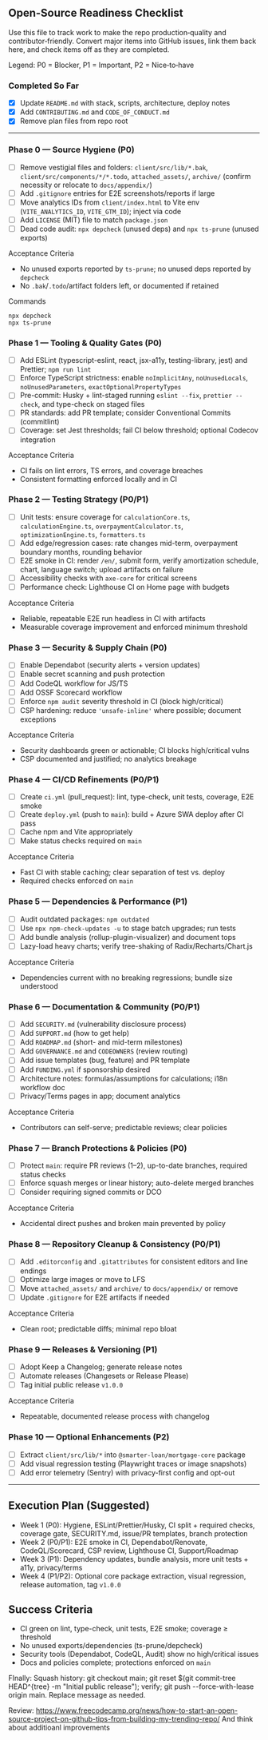 ## Open-Source Readiness Checklist

Use this file to track work to make the repo production‑quality and contributor‑friendly. Convert major items into GitHub issues, link them back here, and check items off as they are completed.

Legend: P0 = Blocker, P1 = Important, P2 = Nice‑to‑have

### Completed So Far
- [x] Update `README.md` with stack, scripts, architecture, deploy notes
- [x] Add `CONTRIBUTING.md` and `CODE_OF_CONDUCT.md`
- [x] Remove plan files from repo root

---

### Phase 0 — Source Hygiene (P0)
- [ ] Remove vestigial files and folders: `client/src/lib/*.bak`, `client/src/components/*/*.todo`, `attached_assets/`, `archive/` (confirm necessity or relocate to `docs/appendix/`)
- [ ] Add `.gitignore` entries for E2E screenshots/reports if large
- [ ] Move analytics IDs from `client/index.html` to Vite env (`VITE_ANALYTICS_ID`, `VITE_GTM_ID`); inject via code
- [ ] Add `LICENSE` (MIT) file to match `package.json`
- [ ] Dead code audit: `npx depcheck` (unused deps) and `npx ts-prune` (unused exports)

Acceptance Criteria
- No unused exports reported by `ts-prune`; no unused deps reported by `depcheck`
- No `.bak`/`.todo`/artifact folders left, or documented if retained

Commands
```
npx depcheck
npx ts-prune
```

### Phase 1 — Tooling & Quality Gates (P0)
- [ ] Add ESLint (typescript-eslint, react, jsx-a11y, testing-library, jest) and Prettier; `npm run lint`
- [ ] Enforce TypeScript strictness: enable `noImplicitAny`, `noUnusedLocals`, `noUnusedParameters`, `exactOptionalPropertyTypes`
- [ ] Pre-commit: Husky + lint-staged running `eslint --fix`, `prettier --check`, and type-check on staged files
- [ ] PR standards: add PR template; consider Conventional Commits (commitlint)
- [ ] Coverage: set Jest thresholds; fail CI below threshold; optional Codecov integration

Acceptance Criteria
- CI fails on lint errors, TS errors, and coverage breaches
- Consistent formatting enforced locally and in CI

### Phase 2 — Testing Strategy (P0/P1)
- [ ] Unit tests: ensure coverage for `calculationCore.ts`, `calculationEngine.ts`, `overpaymentCalculator.ts`, `optimizationEngine.ts`, `formatters.ts`
- [ ] Add edge/regression cases: rate changes mid-term, overpayment boundary months, rounding behavior
- [ ] E2E smoke in CI: render `/en/`, submit form, verify amortization schedule, chart, language switch; upload artifacts on failure
- [ ] Accessibility checks with `axe-core` for critical screens
- [ ] Performance check: Lighthouse CI on Home page with budgets

Acceptance Criteria
- Reliable, repeatable E2E run headless in CI with artifacts
- Measurable coverage improvement and enforced minimum threshold

### Phase 3 — Security & Supply Chain (P0)
- [ ] Enable Dependabot (security alerts + version updates)
- [ ] Enable secret scanning and push protection
- [ ] Add CodeQL workflow for JS/TS
- [ ] Add OSSF Scorecard workflow
- [ ] Enforce `npm audit` severity threshold in CI (block high/critical)
- [ ] CSP hardening: reduce `'unsafe-inline'` where possible; document exceptions

Acceptance Criteria
- Security dashboards green or actionable; CI blocks high/critical vulns
- CSP documented and justified; no analytics breakage

### Phase 4 — CI/CD Refinements (P0/P1)
- [ ] Create `ci.yml` (pull_request): lint, type-check, unit tests, coverage, E2E smoke
- [ ] Create `deploy.yml` (push to `main`): build + Azure SWA deploy after CI pass
- [ ] Cache npm and Vite appropriately
- [ ] Make status checks required on `main`

Acceptance Criteria
- Fast CI with stable caching; clear separation of test vs. deploy
- Required checks enforced on `main`

### Phase 5 — Dependencies & Performance (P1)
- [ ] Audit outdated packages: `npm outdated`
- [ ] Use `npx npm-check-updates -u` to stage batch upgrades; run tests
- [ ] Add bundle analysis (rollup-plugin-visualizer) and document tops
- [ ] Lazy-load heavy charts; verify tree-shaking of Radix/Recharts/Chart.js

Acceptance Criteria
- Dependencies current with no breaking regressions; bundle size understood

### Phase 6 — Documentation & Community (P0/P1)
- [ ] Add `SECURITY.md` (vulnerability disclosure process)
- [ ] Add `SUPPORT.md` (how to get help)
- [ ] Add `ROADMAP.md` (short- and mid-term milestones)
- [ ] Add `GOVERNANCE.md` and `CODEOWNERS` (review routing)
- [ ] Add issue templates (bug, feature) and PR template
- [ ] Add `FUNDING.yml` if sponsorship desired
- [ ] Architecture notes: formulas/assumptions for calculations; i18n workflow doc
- [ ] Privacy/Terms pages in app; document analytics

Acceptance Criteria
- Contributors can self-serve; predictable reviews; clear policies

### Phase 7 — Branch Protections & Policies (P0)
- [ ] Protect `main`: require PR reviews (1–2), up-to-date branches, required status checks
- [ ] Enforce squash merges or linear history; auto-delete merged branches
- [ ] Consider requiring signed commits or DCO

Acceptance Criteria
- Accidental direct pushes and broken main prevented by policy

### Phase 8 — Repository Cleanup & Consistency (P0/P1)
- [ ] Add `.editorconfig` and `.gitattributes` for consistent editors and line endings
- [ ] Optimize large images or move to LFS
- [ ] Move `attached_assets/` and `archive/` to `docs/appendix/` or remove
- [ ] Update `.gitignore` for E2E artifacts if needed

Acceptance Criteria
- Clean root; predictable diffs; minimal repo bloat

### Phase 9 — Releases & Versioning (P1)
- [ ] Adopt Keep a Changelog; generate release notes
- [ ] Automate releases (Changesets or Release Please)
- [ ] Tag initial public release `v1.0.0`

Acceptance Criteria
- Repeatable, documented release process with changelog

### Phase 10 — Optional Enhancements (P2)
- [ ] Extract `client/src/lib/*` into `@smarter-loan/mortgage-core` package
- [ ] Add visual regression testing (Playwright traces or image snapshots)
- [ ] Add error telemetry (Sentry) with privacy-first config and opt-out

---

## Execution Plan (Suggested)
- Week 1 (P0): Hygiene, ESLint/Prettier/Husky, CI split + required checks, coverage gate, SECURITY.md, issue/PR templates, branch protection
- Week 2 (P0/P1): E2E smoke in CI, Dependabot/Renovate, CodeQL/Scorecard, CSP review, Lighthouse CI, Support/Roadmap
- Week 3 (P1): Dependency updates, bundle analysis, more unit tests + a11y, privacy/terms
- Week 4 (P1/P2): Optional core package extraction, visual regression, release automation, tag `v1.0.0`

## Success Criteria
- CI green on lint, type-check, unit tests, E2E smoke; coverage ≥ threshold
- No unused exports/dependencies (ts-prune/depcheck)
- Security tools (Dependabot, CodeQL, Audit) show no high/critical issues
- Docs and policies complete; protections enforced on `main`


FInally:
Squash history: git checkout main; git reset $(git commit-tree HEAD^{tree} -m "Initial public release"); verify; git push --force-with-lease origin main. Replace message as needed.


Review: https://www.freecodecamp.org/news/how-to-start-an-open-source-project-on-github-tips-from-building-my-trending-repo/
And think about additioanl improvements